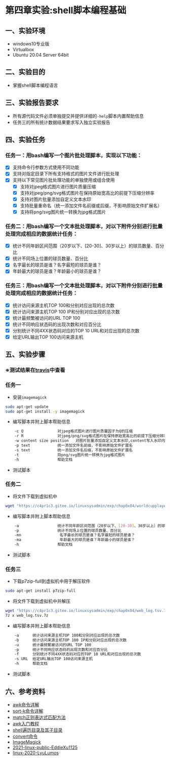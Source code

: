 # 第四章实验:shell脚本编程基础
## **一、实验环境**
- windows10专业版
- Virtualbox
- Ubuntu 20.04 Server 64bit
## **二、实验目的**
- 掌握shell脚本编程语言
## **三、实验报告要求**
- 所有源代码文件必须单独提交并提供详细的```-help```脚本内置帮助信息
- 任务三的所有统计数据结果要求写入独立实验报告
## **四、实验任务**
### **任务一：用bash编写一个图片批处理脚本，实现以下功能：**
- [x] 支持命令行参数方式使用不同功能
- [x] 支持对指定目录下所有支持格式的图片文件进行批处理
- [x] 支持以下常见图片批处理功能的单独使用或组合使用
  - [x] 支持对jpeg格式图片进行图片质量压缩
  - [x] 支持对jpeg/png/svg格式图片在保持原始宽高比的前提下压缩分辨率
  - [x] 支持对图片批量添加自定义文本水印
  - [x] 支持批量重命名（统一添加文件名前缀或后缀，不影响原始文件扩展名）
  - [x] 支持将png/svg图片统一转换为jpg格式图片
### **任务二：用bash编写一个文本批处理脚本，对以下附件分别进行批量处理完成相应的数据统计任务：**
- [x] 统计不同年龄区间范围（20岁以下、[20-30]、30岁以上）的球员数量、百分比
- [x] 统计不同场上位置的球员数量、百分比
- [x] 名字最长的球员是谁？名字最短的球员是谁？
- [x] 年龄最大的球员是谁？年龄最小的球员是谁？
### **任务三：用bash编写一个文本批处理脚本，对以下附件分别进行批量处理完成相应的数据统计任务：**
- [x] 统计访问来源主机TOP 100和分别对应出现的总次数
- [x] 统计访问来源主机TOP 100 IP和分别对应出现的总次数
- [x] 统计最频繁被访问的URL TOP 100
- [x] 统计不同响应状态码的出现次数和对应百分比
- [x] 分别统计不同4XX状态码对应的TOP 10 URL和对应出现的总次数
- [x] 给定URL输出TOP 100访问来源主机
## **五、实验步骤**
### **※测试结果在[travis](https://travis-ci.com/github/cloud-and-mist/shell-homework)中查看**
### **任务一**
- 安装```imagemagick```
```bash
sudo apt-get update 
sudo apt-get install -y imagemagick
```
- 编写脚本并附上脚本帮助信息
```bash
    -c Q               对jpeg格式图片进行图片质量因子为Q的压缩
    -r R               对jpeg/png/svg格式图片在保持原始宽高比的前提下压缩分辨率为R
    -w content size position   对图片批量添加自定义文本水印,content写入水印内容，size写入水印大小，position写入水印位置，如North,West..
    -p text            统一添加文件名前缀，不影响原始文件扩展名
    -s text            统一添加文件名后缀，不影响原始文件扩展名
    -t                 将png/svg图片统一转换为jpg格式图片
    -h                 帮助文档
```
- 测试脚本
### **任务二**
- 将文件下载到虚拟机中
```bash
wget "https://c4pr1c3.gitee.io/linuxsysadmin/exp/chap0x04/worldcupplayerinfo.tsv"
```
- 编写脚本并附上脚本帮助信息
```bash
    -a                 统计不同年龄区间范围（20岁以下、[20-30]、30岁以上）的球员数量、百分比
    -p                 统计不同场上位置的球员数量、百分比
    -mn                 名字最长的球员是谁？名字最短的球员是谁？
    -ma                 年龄最大的球员是谁？年龄最小的球员是谁？
    -h                 帮助文档
```
- 测试脚本
### **任务三**
- 下载p7zip-full到虚拟机中用于解压软件
```bash
sudo apt-get install p7zip-full
```
- 将文件下载到虚拟机中并解压
```bash
wget "https://c4pr1c3.gitee.io/linuxsysadmin/exp/chap0x04/web_log.tsv.7z"
7z x web_log.tsv.7z
```
- 编写脚本并附上脚本帮助信息
```bash
    -a      统计访问来源主机TOP 100和分别对应出现的总次数
    -b      统计访问来源主机TOP 100 IP和分别对应出现的总次数
    -u      统计最频繁被访问的URL TOP 100
    -p      统计不同响应状态码的出现次数和对应百分比
    -f      分别统计不同4XX状态码对应的TOP 10 URL和对应出现的总次数
    -s URL  给定URL输出TOP 100访问来源主机
    -h      帮助文档
```
- 测试脚本
## **六、参考资料**
- [awk命令详解](https://blog.csdn.net/weixin_41477980/article/details/89511954)
- [sort-k命令详解](https://www.cnblogs.com/yangyongzhi/archive/2012/11/05/2755421.html)
- [match正则表达式匹配方法](https://www.cnblogs.com/ldq678/p/9375305.html)
- [awk入门教程](http://www.ruanyifeng.com/blog/2018/11/awk.html)
- [shell遍历目录及其子目录](http://blog.sina.com.cn/s/blog_45722cc00100ysoq.html)
- [convert命令](https://blog.csdn.net/newborn2012/article/details/24964577)
- [ImageMagick](http://www.imagemagick.com.cn/)
- [2021-linux-public-EddieXu1125](https://github.com/CUCCS/2021-linux-public-EddieXu1125/tree/chap0x04/chap0x04)
- [linux-2020-LyuLumos](https://github.com/CUCCS/linux-2020-LyuLumos/tree/ch0x04)